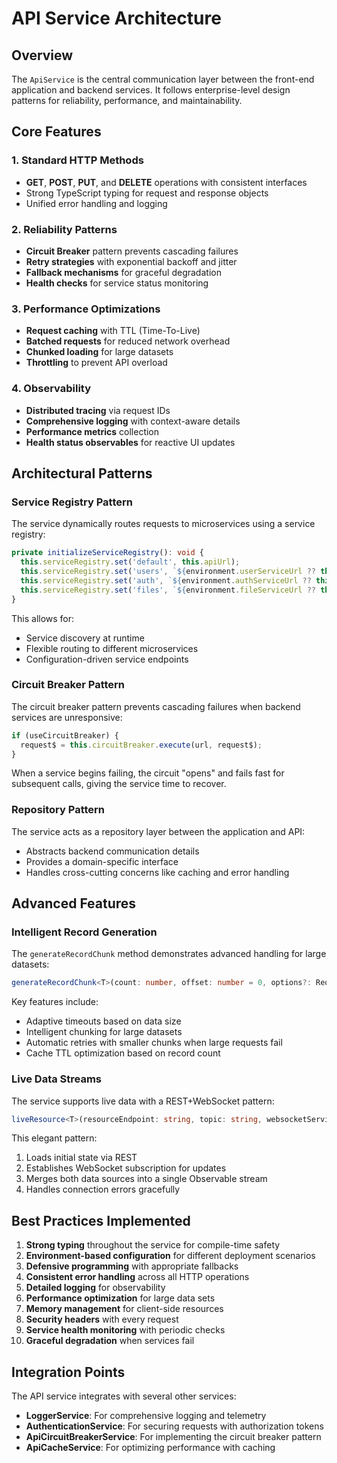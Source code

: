 # API Service Architecture

## Overview

The `ApiService` is the central communication layer between the front-end application and backend services. It follows enterprise-level design patterns for reliability, performance, and maintainability.

## Core Features

### 1. Standard HTTP Methods
- **GET**, **POST**, **PUT**, and **DELETE** operations with consistent interfaces
- Strong TypeScript typing for request and response objects
- Unified error handling and logging

### 2. Reliability Patterns
- **Circuit Breaker** pattern prevents cascading failures
- **Retry strategies** with exponential backoff and jitter
- **Fallback mechanisms** for graceful degradation
- **Health checks** for service status monitoring

### 3. Performance Optimizations
- **Request caching** with TTL (Time-To-Live)
- **Batched requests** for reduced network overhead
- **Chunked loading** for large datasets
- **Throttling** to prevent API overload

### 4. Observability
- **Distributed tracing** via request IDs
- **Comprehensive logging** with context-aware details
- **Performance metrics** collection
- **Health status observables** for reactive UI updates

## Architectural Patterns

### Service Registry Pattern
The service dynamically routes requests to microservices using a service registry:

```typescript
private initializeServiceRegistry(): void {
  this.serviceRegistry.set('default', this.apiUrl);
  this.serviceRegistry.set('users', `${environment.userServiceUrl ?? this.apiUrl}/users`);
  this.serviceRegistry.set('auth', `${environment.authServiceUrl ?? this.apiUrl}/auth`);
  this.serviceRegistry.set('files', `${environment.fileServiceUrl ?? this.apiUrl}/files`);
}
```

This allows for:
- Service discovery at runtime
- Flexible routing to different microservices
- Configuration-driven service endpoints

### Circuit Breaker Pattern

The circuit breaker pattern prevents cascading failures when backend services are unresponsive:

```typescript
if (useCircuitBreaker) {
  request$ = this.circuitBreaker.execute(url, request$);
}
```

When a service begins failing, the circuit "opens" and fails fast for subsequent calls, giving the service time to recover.

### Repository Pattern

The service acts as a repository layer between the application and API:
- Abstracts backend communication details
- Provides a domain-specific interface
- Handles cross-cutting concerns like caching and error handling

## Advanced Features

### Intelligent Record Generation

The `generateRecordChunk` method demonstrates advanced handling for large datasets:

```typescript
generateRecordChunk<T>(count: number, offset: number = 0, options?: RequestOptions): Observable<T[]>
```

Key features include:
- Adaptive timeouts based on data size
- Intelligent chunking for large datasets
- Automatic retries with smaller chunks when large requests fail
- Cache TTL optimization based on record count

### Live Data Streams

The service supports live data with a REST+WebSocket pattern:

```typescript
liveResource<T>(resourceEndpoint: string, topic: string, websocketService: any): Observable<T>
```

This elegant pattern:
1. Loads initial state via REST
2. Establishes WebSocket subscription for updates
3. Merges both data sources into a single Observable stream
4. Handles connection errors gracefully

## Best Practices Implemented

1. **Strong typing** throughout the service for compile-time safety
2. **Environment-based configuration** for different deployment scenarios
3. **Defensive programming** with appropriate fallbacks
4. **Consistent error handling** across all HTTP operations
5. **Detailed logging** for observability
6. **Performance optimization** for large data sets
7. **Memory management** for client-side resources
8. **Security headers** with every request
9. **Service health monitoring** with periodic checks
10. **Graceful degradation** when services fail

## Integration Points

The API service integrates with several other services:

- **LoggerService**: For comprehensive logging and telemetry
- **AuthenticationService**: For securing requests with authorization tokens
- **ApiCircuitBreakerService**: For implementing the circuit breaker pattern
- **ApiCacheService**: For optimizing performance with caching
